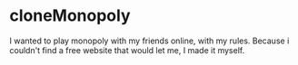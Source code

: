 # cloneMonopoly
I wanted to play monopoly with my friends online, with my rules. Because i couldn't find a free website that would let me, I made it myself.
